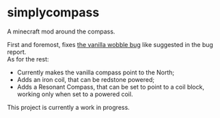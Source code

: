 # simplycompass
A minecraft mod around the compass.

First and foremost, fixes [the vanilla wobble bug](https://bugs.mojang.com/browse/MC-83905) like suggested in the bug report.  
As for the rest:
* Currently makes the vanilla compass point to the North;
* Adds an iron coil, that can be redstone powered;
* Adds a Resonant Compass, that can be set to point to a coil block, working only when set to a powered coil.

This project is currently a work in progress.

